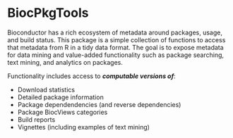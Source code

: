# BiocPkgTools

Bioconductor has a rich ecosystem of metadata around packages, usage, and build status. 
This package is a simple collection of functions to access that metadata from R in a tidy data format. 
The goal is to expose metadata for data mining and value-added functionality such as package searching, text mining, and analytics on packages. 

Functionality includes access to ***computable versions of***:

- Download statistics
- Detailed package information
- Package dependendencies (and reverse dependencies)
- Package BiocViews categories
- Build reports
- Vignettes (including examples of text mining)


